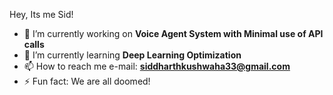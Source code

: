 Hey, Its me Sid!
- 🔭 I’m currently working on **Voice Agent System with Minimal use of API calls**
- 🌱 I’m currently learning **Deep Learning Optimization**
- 📫 How to reach me e-mail: **siddharthkushwaha33@gmail.com**
- ⚡ Fun fact: We are all doomed!
<!--
**Siddharth0207/Siddharth0207** is a ✨ _special_ ✨ repository because its `README.md` (this file) appears on your GitHub profile.

Here are some ideas to get you started:

- 🔭 I’m currently working on ...
- 🌱 I’m currently learning ...
- 👯 I’m looking to collaborate on ...
- 🤔 I’m looking for help with ...
- 💬 Ask me about ...
- 📫 How to reach me: ...
- 😄 Pronouns: ...
- ⚡ Fun fact: ...
-->

